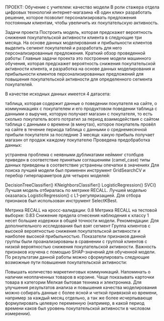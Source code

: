 ПРОЕКТ: Обучение с учителем: качество модели
В роли стажера отдела цифровых технологий интернет-магазина «В один клик» разработать решение, которое позволит персонализировать предложения постоянным клиентам, чтобы увеличить их покупательскую активность.

Задачи проекта
Построить модель, которая предскажет вероятность снижения покупательской активности клиента в следующие три месяца.
На основе данных моделирования и прибыльности клиентов выделить сегмент покупателей и разработать для него персонализированные предложения.
Краткий обзор проведенной работы:
Главные задачи проекта это построение модели машинного обучения, которая предскажет вероятность снижения покупательской активности клиента, и разработка на основе данных моделирования и прибыльности клиентов персонализированных предложений для повышения покупательской активности для определенного сегмента покупателей.

В качестве исходных данных имеется 4 датасета:

таблица, которая содержит данные о поведении покупателя на сайте, о коммуникациях с покупателем и его продуктовом поведении
таблица с данными о выручке, которую получает магазин с покупателя, то есть сколько покупатель всего потратил за период взаимодействия с сайтом
таблица с данными о времени (в минутах), которое покупатель провёл на сайте в течение периода
таблица с данными о среднемесячной прибыли покупателя за последние 3 месяца: какую прибыль получает магазин от продаж каждому покупателю
Проведена предобработка данных:

устранена проблема с неявными дубликатами
нейминг столбцов приведен в соответствие принятым соглашениям (camel_case)
типы данных приведены в соответствие
устранены опечатки в значениях
Для поиска лучшей модели был применен инструмент GridSearchCV и перебор гиперпараметров для четырех моделей:

DecisionTreeClassifier()
KNeighborsClassifier()
LogisticRegression()
SVC()
Лучшая модель отбиралась по метрике RECALL. Лучшей моделью оказалась LogisticRegression() с L1-регуляризацией. Для отбора признаков был использован инструмент SelectKBest.

Метрика RECALL на кросс-валидации: 0.8
Метрика RECALL на тестовой выборке: 0.83
Снижение предела отнесения наблюдения к классу 1 несет большие издержки в общей точности модели.
Рекомендации:
Для дополнительного исследования был взят сегмент Группа клиентов с высокой вероятностью снижения покупательской активности и наиболее высокой прибыльностью. Показатели признаков данной группы были проанализированы в сравнении с группой клиентов с низкой вероятностью снижения покупательской активности. Важность признаков изучена с помощью SHAP-значений для обученной модели. По результатам данной работы можно сформулировать следующие возможные пути повышения покупательской активности:

Повышать количество маркетинговых коммуникаций.
Напоминать о наличии неоплаченных товаров в корзине.
Чаще показывать карточки товара в категории Мелкая бытовая техника и электроника.
Для улучшения результатов анализа и повышения качества моделирования можно собирать данные с более ясной и четкой привязкой ко времени, например за каждый месяц отдельно, а так же более исчерпывающе формулировать целевую переменную (например, в какой период времени каков был уровень покупательской активности в числовом измерении).
